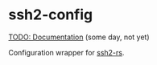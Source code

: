 # ssh2-config

[TODO: Documentation](https://docs.rs/ssh2-config) (some day, not yet)

Configuration wrapper for [ssh2-rs](https://crates.io/crates/ssh2).
